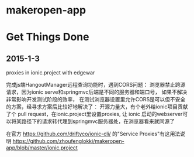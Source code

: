 makeropen-app
=====

Get Things Done
=====
2015-1-3
-----
proxies in ionic.project with edgewar

完成js端HangoutManager远程查询功能时，遇到CORS问题：
浏览器禁止跨源请求，因为ionic serve和springmvc后端是不同的服务器和端口号，
如果不解决非常影响开发测试阶段的效率，
在测试浏览器设置里允许CORS是可以但不安全的方案，经寻求方案后比较好地解决了：
开源力量大，有个老外给ionic项目贡献了个 pull request，在ionic.project里设置proxies,
让 ionic 启动的webserver可以将某路径下的请求转代理到springmvc服务器处，在浏览器看来就同源了

在官方 https://github.com/driftyco/ionic-cli/ 的"Service Proxies"有这用法说明
https://github.com/zhoufenglokki/makeropen-app/blob/master/ionic.project
